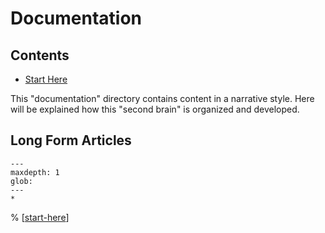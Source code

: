 # Documentation

## Contents

* [Start Here](start-here.md)

This "documentation" directory contains content in a narrative style. Here will be
explained how this "second brain" is organized and developed.

## Long Form Articles

```{toctree}
---
maxdepth: 1
glob:
---
*
```

% [[start-here]]

[//begin]: # "Autogenerated link references for markdown compatibility"
[start-here]: start-here.md "Start Here"
[//end]: # "Autogenerated link references"